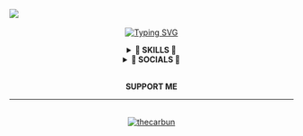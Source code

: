 ![](https://imgur.com/vRuKjYn.png)
<!-- Made the banner using Canva -->

<p align="center">
  <!-- Typing SVG by DenverCoder1 - https://github.com/DenverCoder1/readme-typing-svg -->
  <a href="https://git.io/typing-svg"><img src="https://readme-typing-svg.demolab.com?font=Fira+Code&duration=4000&pause=1000&color=00AAFF&center=true&vCenter=true&multiline=true&random=false&width=500&height=100&lines=Hello!+I+am+TheCarBun;I+make+Discord+Servers+and+Discord+Bots" alt="Typing SVG" /></a></p>

<!-- HTML -->
<!-- All icons from https://icons8.com -->
<div align="center">
<details>
<summary><b>💪 SKILLS 💪</b></summary>
<hr>
<br>
<img align="right" position="center" width=350px src="https://media.giphy.com/media/WFZvB7VIXBgiz3oDXE/giphy.gif">


𝕷𝖊𝖆𝖗𝖓𝖎𝖓𝖌: 
<br>
<img src="https://raw.githubusercontent.com/devicons/devicon/master/icons/cplusplus/cplusplus-original.svg" alt="cplusplus" width="64" height="64"/>
<img src="https://raw.githubusercontent.com/devicons/devicon/master/icons/mysql/mysql-original-wordmark.svg" alt="mysql" width="64" height="64"/>
<img src="https://raw.githubusercontent.com/devicons/devicon/master/icons/sass/sass-original.svg" alt="sass" width="64" height="64"/>
<br><br>
𝕴 𝖚𝖘𝖚𝖆𝖑𝖑𝖞 𝖈𝖔𝖉𝖊 𝖎𝖓:
<br>
<img src="https://raw.githubusercontent.com/devicons/devicon/master/icons/css3/css3-original-wordmark.svg" alt="css3" width="64" height=""/>
<img src="https://raw.githubusercontent.com/devicons/devicon/master/icons/html5/html5-original-wordmark.svg" alt="html5" width="64" height="64"/>
<img src="https://raw.githubusercontent.com/devicons/devicon/master/icons/java/java-original.svg" alt="java" width="64" height="64"/>
<img src="https://raw.githubusercontent.com/devicons/devicon/master/icons/python/python-original.svg" alt="python" width="64" height="64"/>
<br><br>
𝕴 𝖆𝖑𝖘𝖔 𝖐𝖓𝖔𝖜:
<br>
<img src="https://raw.githubusercontent.com/devicons/devicon/master/icons/photoshop/photoshop-line.svg" alt="photoshop" width="64" height="64"/>
<br><br><br>
</details>

<details>
<summary> <b>🔗 SOCIALS 🔗</b> </summary>
<hr>
𝕱𝖊𝖊𝖑 𝖋𝖗𝖊𝖊 𝖙𝖔 𝖈𝖔𝖓𝖓𝖊𝖈𝖙 𝖜𝖎𝖙𝖍 𝖒𝖊:
<br>

<a href="https://linkedin.com/in/subhopriyo" target="blank"><img width="64" height="64" src="https://img.icons8.com/3d-fluency/94/linkedin.png" alt="linkedin"/></a>
<a href="https://twitter.com/thecarbun" target="blank"><img width="64" height="64" src="https://img.icons8.com/3d-fluency/188/twitter-circled.png" alt="twitter-circled"/></a>
<a href="https://instagram.com/thecarbun" target="blank"><img width="64" height="64" src="https://img.icons8.com/3d-fluency/94/instagram-new.png" alt="instagram-new"/></a>
<a href="https://discord.gg/Haqsvzmhxz" target="blank"><img width="64" height="64" src="https://img.icons8.com/3d-fluency/64/discord-logo.png" alt="discord-logo"/></a>
<a href="mailto:thecarbun.1412@gmail.com"><img width="64" height="64" src="https://img.icons8.com/3d-fluency/94/gmail.png" alt="gmail"/></a>
<a href="http://thecarbun.netlify.app/"><img width="64" height="64" src="https://img.icons8.com/3d-fluency/94/domain.png" alt="domain"/></a>

</details>
<br>

<b>SUPPORT ME</b>
<hr>
<br>
<a href="https://ko-fi.com/thecarbun"> <img src="https://cdn.ko-fi.com/cdn/kofi3.png?v=3" height="64" width="268" alt="thecarbun"></a>
</div>


